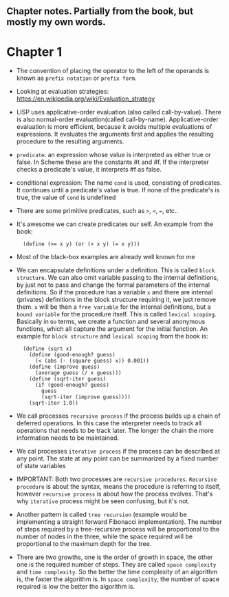 Chapter notes. Partially from the book, but mostly my own words.
--

# Chapter 1

* The convention of placing the operator to the left of the operands is known
  as `prefix notation` or `prefix form`.
* Looking at evaluation strategies: https://en.wikipedia.org/wiki/Evaluation_strategy
* LISP uses applicative-order evaluation (also called call-by-value). There
  is also normal-order evaluation(called call-by-name). Applicative-order
  evaluation is more efficient, because it avoids multiple evaluations of
  expressions. It evaluates the arguments first and applies the resulting
  procedure to the resulting arguments.
* `predicate`: an expression whose value is interpreted as either true or
  false. In Scheme these are the constants #t and #f. If the interpreter checks
  a predicate's value, it interprets #f as false.
* conditional expression: The name `cond` is used, consisting of predicates. It
  continues until a predicate's value is true. If  none of the predicate's is
  true, the value of `cond` is undefined
* There are some primitive predicates, such as `>`, `<`, `=`, etc..
* It's awesome we can create predicates our self. An example from the book:

		(define (>= x y) (or (> x y) (= x y)))

* Most of the black-box examples are already well known for me
* We can encapsulate definitions under a definition. This is called `block
  structure`. We can also omit variable passing to the internal definitions, by
  just not to pass and change the formal parameters of the internal definitions.
  So if the procedure has a variable `x` and there are internal (privates)
  definitions in the block structure requiring it, we just remove them. `x` will
  be then a `free variable` for the internal definitions, but a `bound variable`
  for the procedure itself. This is called `lexical scoping`. Basically in `Go`
  terms, we create a function and several anonymous functions, which all capture
  the argument for the initial function. An example for `block structure` and
  `lexical scoping` from the book is:

		(define (sqrt x)
		  (define (good-enough? guess)
			(< (abs (- (square guess) x)) 0.001)) 
		  (define (improve guess)
			(average guess (/ x guess))) 
		  (define (sqrt-iter guess)
			(if (good-enough? guess) 
			  guess
			  (sqrt-iter (improve guess))))
		  (sqrt-iter 1.0))

* We call processes `recursive process` if the process builds up a chain of
  deferred operations. In this case the interpreter needs to track all
  operations that needs to be track later. The longer the chain the more
  information needs to be maintained.
* We cal processes `iterative process` if the process can be described at any
  point. The state at any point can be summarized by a fixed number of state
  variables 
* IMPORTANT: Both two processes are `recursive procedures`. `Recursive
  procedure` is about the syntax, means the procedure is referring to itself,
  however `recursive process` is about how the process evolves. That's why
  `iterative` process might be seen confusing, but it's not.
* Another pattern is called `tree recursion` (example would be implementing a
  straight forward Fibonacci implementation). The number of steps required by a
  tree-recursive process will be proportional to the number of nodes in the
  three, while the space required will be proportional to the maximum depth for
  the tree.
* There are two growths, one is the order of growth in space, the other one is
  the required number of steps. They are called `space complexity` and `time
  complexity`. So the better the time complexity of an algorithm is, the faster
  the algorithm is. In `space complexity`, the number of space required is low
  the better the algorithm is.

